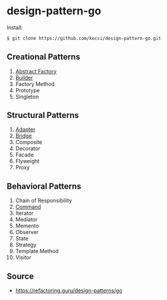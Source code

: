# design-pattern-go

Install:
```sh
$ git clone https://github.com/kecci/design-pattern-go.git
```

## Creational Patterns
1. [Abstract Factory](https://github.com/kecci/design-pattern-go/tree/master/creational_patterns/abstract_factory#abstract-factory)
2. [Builder](https://github.com/kecci/design-pattern-go/tree/master/creational_patterns/builder#builder)
3. Factory Method
4. Prototype
5. Singleton

## Structural Patterns
1. [Adapter](https://github.com/kecci/design-pattern-go/tree/master/structural_patterns/adapter#adapter)
2. [Bridge](https://github.com/kecci/design-pattern-go/tree/master/structural_patterns/bridge#bridge)
3. Composite
4. Decorator
5. Facade
6. Flyweight
7. Proxy

## Behavioral Patterns
1. Chain of Responsibility
2. [Command](https://github.com/kecci/design-pattern-go/tree/master/behavioral_patterns/command#command)
3. Iterator
4. Mediator
5. Memento
6. Observer
7. State
8. Strategy
9. Template Method
10. Visitor
## Source
- https://refactoring.guru/design-patterns/go